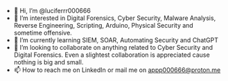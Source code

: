 - 👋 Hi, I’m @luciferrr000666
- 👀 I’m interested in Digital Forensics, Cyber Security, Malware Analysis, Reverse Engineering, Scripting, Arduino, Physical Security and sometime offensive.
- 🌱 I’m currently learning SIEM, SOAR, Automating Security and ChatGPT
- 💞️ I’m looking to collaborate on anything related to Cyber Security and Digital Forensics. Even a slightest collaboration is appreciated cause nothing is big and small.
- 📫 How to reach me on LinkedIn or mail me on appp000666@proton.me

<!---
luciferrr000666/luciferrr000666 is a ✨ special ✨ repository because its `README.md` (this file) appears on your GitHub profile.
You can click the Preview link to take a look at your changes.
--->
